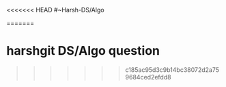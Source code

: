 <<<<<<< HEAD
#~Harsh-DS/Algo

=======
# harshgit DS/Algo question
>>>>>>> c185ac95d3c9b14bc38072d2a759684ced2efdd8

